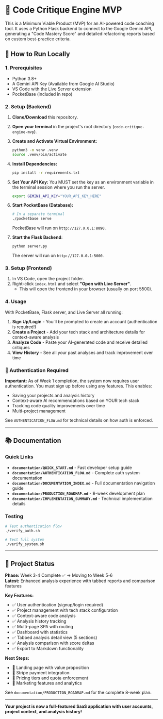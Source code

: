 # 🧠 Code Critique Engine MVP

This is a Minimum Viable Product (MVP) for an AI-powered code coaching tool. It uses a Python Flask backend to connect to the Google Gemini API, generating a "Code Mastery Score" and detailed refactoring reports based on custom best-practice criteria.

## 🚀 How to Run Locally

### 1. Prerequisites

* Python 3.8+
* A Gemini API Key (Available from Google AI Studio)
* VS Code with the Live Server extension
* PocketBase (included in repo)

### 2. Setup (Backend)

1.  **Clone/Download** this repository.
2.  **Open your terminal** in the project's root directory (`code-critique-engine-mvp`).
3.  **Create and Activate Virtual Environment:**
    ```bash
    python3 -m venv .venv
    source .venv/bin/activate
    ```
4.  **Install Dependencies:**
    ```bash
    pip install -r requirements.txt
    ```
5.  **Set Your API Key:** You MUST set the key as an environment variable in the terminal session where you run the server.
    ```bash
    export GEMINI_API_KEY="YOUR_API_KEY_HERE"
    ```
6.  **Start PocketBase (Database):**
    ```bash
    # In a separate terminal
    ./pocketbase serve
    ```
    PocketBase will run on `http://127.0.0.1:8090`.

7.  **Start the Flask Backend:**
    ```bash
    python server.py
    ```
    The server will run on `http://127.0.0.1:5000`.

### 3. Setup (Frontend)

1.  In VS Code, open the project folder.
2.  Right-click `index.html` and select **"Open with Live Server"**.
    * This will open the frontend in your browser (usually on port 5500).

### 4. Usage

With PocketBase, Flask server, and Live Server all running:

1.  **Sign Up/Login** - You'll be prompted to create an account (authentication is required!)
2.  **Create a Project** - Add your tech stack and architecture details for context-aware analysis
3.  **Analyze Code** - Paste your AI-generated code and receive detailed critiques
4.  **View History** - See all your past analyses and track improvement over time

### 🔐 Authentication Required

**Important:** As of Week 1 completion, the system now requires user authentication. You must sign up before using any features. This enables:
- Saving your projects and analysis history
- Context-aware AI recommendations based on YOUR tech stack
- Tracking code quality improvements over time
- Multi-project management

See `AUTHENTICATION_FLOW.md` for technical details on how auth is enforced.

---

## 📚 Documentation

### Quick Links
- **`documentation/QUICK_START.md`** - Fast developer setup guide
- **`documentation/AUTHENTICATION_FLOW.md`** - Complete auth system documentation
- **`documentation/DOCUMENTATION_INDEX.md`** - Full documentation navigation guide
- **`documentation/PRODUCTION_ROADMAP.md`** - 8-week development plan
- **`documentation/IMPLEMENTATION_SUMMARY.md`** - Technical implementation details

### Testing
```bash
# Test authentication flow
./verify_auth.sh

# Test full system
./verify_system.sh
```

---

## 🎯 Project Status

**Phase:** Week 3-4 Complete ✅ → Moving to Week 5-6  
**Latest:** Enhanced analysis experience with tabbed reports and comparison features  

**Key Features:**
- ✅ User authentication (signup/login required)
- ✅ Project management with tech stack configuration
- ✅ Context-aware code analysis
- ✅ Analysis history tracking
- ✅ Multi-page SPA with routing
- ✅ Dashboard with statistics
- ✅ Tabbed analysis detail view (5 sections)
- ✅ Analysis comparison with score deltas
- ✅ Export to Markdown functionality

**Next Steps:**
- 🎯 Landing page with value proposition
- 🎯 Stripe payment integration
- 🎯 Pricing tiers and quota enforcement
- 🎯 Marketing features and analytics

See `documentation/PRODUCTION_ROADMAP.md` for the complete 8-week plan.

---

**Your project is now a full-featured SaaS application with user accounts, project context, and analysis history!**